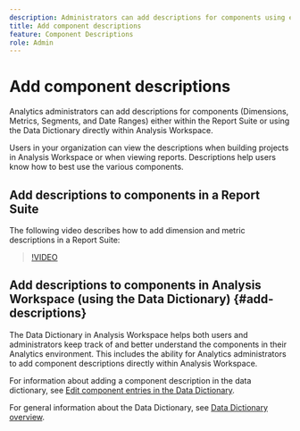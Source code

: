 ```yaml
---
description: Administrators can add descriptions for components using either the Report Suite or the Data Dictionary.
title: Add component descriptions
feature: Component Descriptions
role: Admin
---
```

# Add component descriptions

Analytics administrators can add descriptions for components (Dimensions, Metrics, Segments, and Date Ranges) either within the Report Suite or using the Data Dictionary directly within Analysis Workspace.

Users in your organization can view the descriptions when building projects in Analysis Workspace or when viewing reports. Descriptions help users know how to best use the various components.

## Add descriptions to components in a Report Suite

The following video describes how to add dimension and metric descriptions in a Report Suite:

>[!VIDEO](https://video.tv.adobe.com/v/25453/?quality=12)

## Add descriptions to components in Analysis Workspace (using the Data Dictionary) {#add-descriptions}

The Data Dictionary in Analysis Workspace helps both users and administrators keep track of and better understand the components in their Analytics environment. This includes the ability for Analytics administrators to add component descriptions directly within Analysis Workspace. 

For information about adding a component description in the data dictionary, see [Edit component entries in the Data Dictionary](/help/analyze/analysis-workspace/components/data-dictionary/edit-entries-data-dictionary.md).

For general information about the Data Dictionary, see [Data Dictionary overview](/help/analyze/analysis-workspace/data-dictionary/data-dictionary-overview.md).